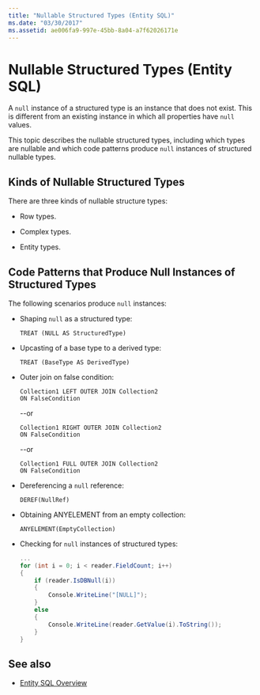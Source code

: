 ```yaml
---
title: "Nullable Structured Types (Entity SQL)"
ms.date: "03/30/2017"
ms.assetid: ae006fa9-997e-45bb-8a04-a7f62026171e
---
```

# Nullable Structured Types (Entity SQL)
A `null` instance of a structured type is an instance that does not exist. This is different from an existing instance in which all properties have `null` values.  
  
 This topic describes the nullable structured types, including which types are nullable and which code patterns produce `null` instances of structured nullable types.  
  
## Kinds of Nullable Structured Types  
 There are three kinds of nullable structure types:  
  
- Row types.  
  
- Complex types.  
  
- Entity types.  
  
## Code Patterns that Produce Null Instances of Structured Types  
 The following scenarios produce `null` instances:  
  
- Shaping `null` as a structured type:  
  
    ```  
    TREAT (NULL AS StructuredType)  
    ```  
  
- Upcasting of a base type to a derived type:  
  
    ```  
    TREAT (BaseType AS DerivedType)  
    ```  
  
- Outer join on false condition:  
  
    ```  
    Collection1 LEFT OUTER JOIN Collection2  
    ON FalseCondition  
    ```  
  
     --or  
  
    ```  
    Collection1 RIGHT OUTER JOIN Collection2  
    ON FalseCondition  
    ```  
  
     --or  
  
    ```  
    Collection1 FULL OUTER JOIN Collection2  
    ON FalseCondition  
    ```  
  
- Dereferencing a `null` reference:  
  
    ```  
    DEREF(NullRef)  
    ```  
  
- Obtaining ANYELEMENT from an empty collection:  
  
    ```  
    ANYELEMENT(EmptyCollection)  
    ```  
  
- Checking for `null` instances of structured types:  
  
    ```csharp  
    ...  
    for (int i = 0; i < reader.FieldCount; i++)  
    {  
        if (reader.IsDBNull(i))  
        {  
            Console.WriteLine("[NULL]");  
        }  
        else  
        {  
            Console.WriteLine(reader.GetValue(i).ToString());  
        }  
    }  
    ```  
  
## See also

- [Entity SQL Overview](entity-sql-overview.md)
